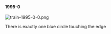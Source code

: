 #### 1995-0
![train-1995-0-0.png](https://github.com/lil-lab/nlvr/raw/master/nlvr/train/images/35/train-1995-0-0.png "train-1995-0-0.png")

There is exactly one blue circle touching the edge